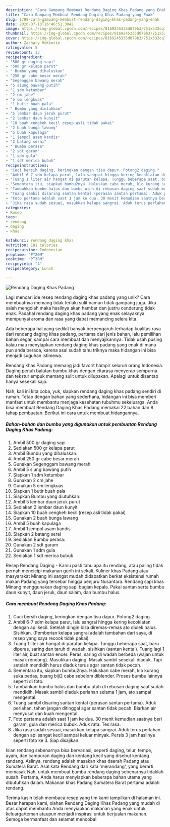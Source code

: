```yaml
---
description: "Cara Gampang Membuat Rendang Daging Khas Padang yang Enak"
title: "Cara Gampang Membuat Rendang Daging Khas Padang yang Enak"
slug: 1798-cara-gampang-membuat-rendang-daging-khas-padang-yang-enak
date: 2020-07-13T16:46:51.304Z
image: https://img-global.cpcdn.com/recipes/8169245335d079b3/751x532cq70/rendang-daging-khas-padang-foto-resep-utama.jpg
thumbnail: https://img-global.cpcdn.com/recipes/8169245335d079b3/751x532cq70/rendang-daging-khas-padang-foto-resep-utama.jpg
cover: https://img-global.cpcdn.com/recipes/8169245335d079b3/751x532cq70/rendang-daging-khas-padang-foto-resep-utama.jpg
author: Zachary McKenzie
ratingvalue: 5
reviewcount: 13
recipeingredient:
- "500 gr daging sapi"
- "500 gr kelapa parut"
- " Bumbu yang dihaluskan"
- "250 gr cabe besar merah"
- "Segenggam bawang merah"
- "5 siung bawang putih"
- "1 sdm ketumbar"
- "2 cm jahe"
- "5 cm lengkuas"
- "1 butir buah pala"
- " Bumbu yang diutuhkan"
- "5 lembar daun jeruk purut"
- "2 lembar daun kunyit"
- "10 buah cengkeh kecil resep asli tidak pakai"
- "2 buah bunga lawang"
- "5 buah kapulaga"
- "1 jempol asam kandis"
- "2 batang serai"
- " Bumbu perasa"
- "2 sdt garam"
- "1 sdm gula"
- "1 sdt merica bubuk"
recipeinstructions:
- "Cuci bersih daging, keringkan dengan tisu dapur. Potong2 daging."
- "Ambil 6-7 sdm kelapa parut, lalu sangrai hingga kering kecoklatan dengan api kecil. Setelah dingin bisa diremas-remas ato diulek halus. Sisihkan. (Pemberian kelapa sangrai adalah tambahan dari saya, di resep yang saya recook tidak pakai)"
- "Tuang 1 liter air hangat di parutan kelapa. Tunggu beberapa saat, baru diperas, saring dan taruh di wadah, sisihkan (santan kental). Tuang lagi 1 liter air, buat santan encer. Peras, saring di wadah berbeda (wajan untuk masak rendang). Masukkan daging. Masak sambil sesekali diaduk. Tapi setelah mendidih harus diaduk terus agar santan tidak pecah."
- "Sementara itu, siapkan bumbu2nya. Haluskan cabe merah, klo kurang suka pedas, buang biji2 cabe sebelom diblender. Proses bumbu lainnya seperti di foto."
- "Tambahkan bumbu halus dan bumbu utuh di rebusan daging saat sudah mendidih. Masak sambil diaduk perlahan selama 1 jam, ato sampai mengental."
- "Tuang sambil disaring santan kental (perasan santan pertama). Aduk perlahan, tahan jangan ditinggal agar santan tidak pecah. Biarkan air menyusut dan kuah mengental."
- "Foto pertama adalah saat 1 jam ke dua. 30 menit kemudian saatnya beri garam, gula dan merica bubuk. Aduk rata. Tes rasa."
- "Jika rasa sudah sesuai, masukkan kelapa sangrai. Aduk terus perlahan dengan api sangat kecil sampai keluar minyak. Persis 3 jam hasilnya seperti foto ke 3. Siap disajikan."
categories:
- Resep
tags:
- rendang
- daging
- khas

katakunci: rendang daging khas 
nutrition: 181 calories
recipecuisine: Indonesian
preptime: "PT20M"
cooktime: "PT38M"
recipeyield: "4"
recipecategory: Lunch

---
```



![Rendang Daging Khas Padang](https://img-global.cpcdn.com/recipes/8169245335d079b3/751x532cq70/rendang-daging-khas-padang-foto-resep-utama.jpg)

Lagi mencari ide resep rendang daging khas padang yang unik? Cara membuatnya memang tidak terlalu sulit namun tidak gampang juga. Jika salah mengolah maka hasilnya akan hambar dan justru cenderung tidak enak. Padahal rendang daging khas padang yang enak selayaknya mempunyai aroma dan rasa yang dapat memancing selera kita.

Ada beberapa hal yang sedikit banyak berpengaruh terhadap kualitas rasa dari rendang daging khas padang, pertama dari jenis bahan, lalu pemilihan bahan segar, sampai cara membuat dan menyajikannya. Tidak usah pusing kalau mau menyiapkan rendang daging khas padang yang enak di mana pun anda berada, karena asal sudah tahu triknya maka hidangan ini bisa menjadi suguhan istimewa.

Rendang khas Padang memang jadi favorit hampir seluruh orang Indonesia. Daging penuh balutan bumbu khas dengan citarasa menyerap sempurna dan tekstur empuk memang sulit untuk dilupakan. Apalagi untuk disantap hanya sesekali saja.


Nah, kali ini kita coba, yuk, siapkan rendang daging khas padang sendiri di rumah. Tetap dengan bahan yang sederhana, hidangan ini bisa memberi manfaat untuk membantu menjaga kesehatan tubuhmu sekeluarga. Anda bisa membuat Rendang Daging Khas Padang memakai 22 bahan dan 8 tahap pembuatan. Berikut ini cara untuk membuat hidangannya.

<!--inarticleads1-->

##### Bahan-bahan dan bumbu yang digunakan untuk pembuatan Rendang Daging Khas Padang:

1. Ambil 500 gr daging sapi
1. Sediakan 500 gr kelapa parut
1. Ambil  Bumbu yang dihaluskan:
1. Ambil 250 gr cabe besar merah
1. Gunakan Segenggam bawang merah
1. Ambil 5 siung bawang putih
1. Siapkan 1 sdm ketumbar
1. Gunakan 2 cm jahe
1. Gunakan 5 cm lengkuas
1. Siapkan 1 butir buah pala
1. Siapkan  Bumbu yang diutuhkan:
1. Ambil 5 lembar daun jeruk purut
1. Sediakan 2 lembar daun kunyit
1. Siapkan 10 buah cengkeh kecil (resep asli tidak pakai)
1. Gunakan 2 buah bunga lawang
1. Ambil 5 buah kapulaga
1. Ambil 1 jempol asam kandis
1. Siapkan 2 batang serai
1. Sediakan  Bumbu perasa:
1. Gunakan 2 sdt garam
1. Gunakan 1 sdm gula
1. Sediakan 1 sdt merica bubuk


Resep Rendang Daging - Kamu pasti tahu apa itu rendang, atau paling tidak pernah mencicipi makanan gurih ini sekali. Kuliner khas Padang atau masyarakat Minang ini sangat mudah didapatkan berkat eksistensi rumah makan Padang yang tersebar hingga penjuru Nusantara. Rendang sapi khas Minang menggunakan daging sapi bagian kepala. Pakai santan serta bumbu daun kunyit, daun jeruk, daun salam, dan bumbu halus. 

<!--inarticleads2-->

##### Cara membuat Rendang Daging Khas Padang:

1. Cuci bersih daging, keringkan dengan tisu dapur. Potong2 daging.
1. Ambil 6-7 sdm kelapa parut, lalu sangrai hingga kering kecoklatan dengan api kecil. Setelah dingin bisa diremas-remas ato diulek halus. Sisihkan. (Pemberian kelapa sangrai adalah tambahan dari saya, di resep yang saya recook tidak pakai)
1. Tuang 1 liter air hangat di parutan kelapa. Tunggu beberapa saat, baru diperas, saring dan taruh di wadah, sisihkan (santan kental). Tuang lagi 1 liter air, buat santan encer. Peras, saring di wadah berbeda (wajan untuk masak rendang). Masukkan daging. Masak sambil sesekali diaduk. Tapi setelah mendidih harus diaduk terus agar santan tidak pecah.
1. Sementara itu, siapkan bumbu2nya. Haluskan cabe merah, klo kurang suka pedas, buang biji2 cabe sebelom diblender. Proses bumbu lainnya seperti di foto.
1. Tambahkan bumbu halus dan bumbu utuh di rebusan daging saat sudah mendidih. Masak sambil diaduk perlahan selama 1 jam, ato sampai mengental.
1. Tuang sambil disaring santan kental (perasan santan pertama). Aduk perlahan, tahan jangan ditinggal agar santan tidak pecah. Biarkan air menyusut dan kuah mengental.
1. Foto pertama adalah saat 1 jam ke dua. 30 menit kemudian saatnya beri garam, gula dan merica bubuk. Aduk rata. Tes rasa.
1. Jika rasa sudah sesuai, masukkan kelapa sangrai. Aduk terus perlahan dengan api sangat kecil sampai keluar minyak. Persis 3 jam hasilnya seperti foto ke 3. Siap disajikan.


Isian rendang sebenarnya bisa bervariasi, seperti daging, telur, tempe, ayam, dan campuran daging dan kentang kecil yang disebut kentang randang. Aslinya, rendang adalah masakan khas daerah Padang atau Sumatera Barat. Asal kata Rendang dari kata &#39;merandang&#39;, yang berarti memasak Nah, untuk membuat bumbu rendang daging sebenarnya tidaklah susah. Pertama, Anda harus menyiapkan beberapa bahan utama yang dibutuhkan dalam. Makanan khas Padang Sumatera Barat pertama adalah rendang. 

Terima kasih telah membaca resep yang tim kami tampilkan di halaman ini. Besar harapan kami, olahan Rendang Daging Khas Padang yang mudah di atas dapat membantu Anda menyiapkan makanan yang enak untuk keluarga/teman ataupun menjadi inspirasi untuk berjualan makanan. Semoga bermanfaat dan selamat mencoba!
